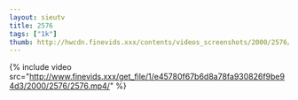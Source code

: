 ```yaml
--- 
layout: sieutv
title: 2576
tags: ["1k"]
thumb: http://hwcdn.finevids.xxx/contents/videos_screenshots/2000/2576/preview.mp4.jpg
---
```

{% include video src="http://www.finevids.xxx/get_file/1/e45780f67b6d8a78fa930826f9be94d3/2000/2576/2576.mp4/" %} 
